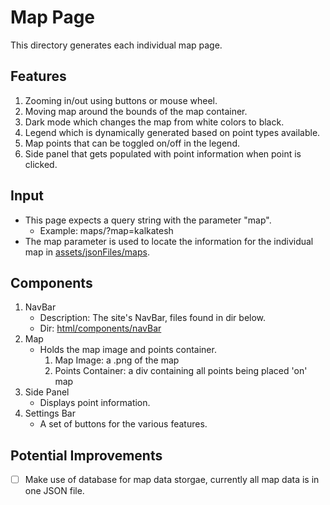 # Map Page
This directory generates each individual map page.

## Features
1. Zooming in/out using buttons or mouse wheel.
2. Moving map around the bounds of the map container.
3. Dark mode which changes the map from white colors to black.
4. Legend which is dynamically generated based on point types available. 
5. Map points that can be toggled on/off in the legend.
6. Side panel that gets populated with point information when point is clicked.

## Input
- This page expects a query string with the parameter "map".
  - Example: maps/?map=kalkatesh
- The map parameter is used to locate the information for the individual map in [assets/jsonFiles/maps](/assets/jsonFiles/maps). 

## Components
1. NavBar
    - Description: The site's NavBar, files found in dir below.
    - Dir: [html/components/navBar](/html/components/navBar)
2. Map
    - Holds the map image and points container.
      1. Map Image: a .png of the map
      2. Points Container: a div containing all points being placed 'on' map
3. Side Panel
    - Displays point information.
4. Settings Bar
    - A set of buttons for the various features.

## Potential Improvements
- [ ] Make use of database for map data storgae, currently all map data is in one JSON file.

